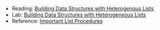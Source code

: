 * Reading: [Building Data Structures with Heterogenous Lists](../readings/heterogeneous-lists-reading.html)
* Lab: [Building Data Structures with Heterogeneous Lists](../labs/heterogeneous-lists-lab.html)
* Reference: [Important List Procedures](../reference/list.reference.html)
